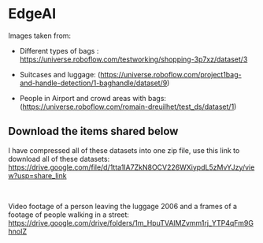 # EdgeAI

Images taken from:
- Different types of bags : https://universe.roboflow.com/testworking/shopping-3p7xz/dataset/3

- Suitcases and luggage: 
(https://universe.roboflow.com/project1bag-and-handle-detection/1-baghandle/dataset/9)

- People in Airport and crowd areas with bags:(https://universe.roboflow.com/romain-dreuilhet/test_ds/dataset/1)

<h2>Download the items shared below</h2>

I have compressed all of these datasets into one zip file, use this link to download all of these datasets:
https://drive.google.com/file/d/1tta1IA7ZkN8OCV226WXiypdL5zMvYJzy/view?usp=share_link


<br>

Video footage of a person leaving the luggage 2006 and a frames of a footage of people walking in a street:
https://drive.google.com/drive/folders/1m_HpuTVAlMZvmm1rj_YTP4qFm9GhnoIZ